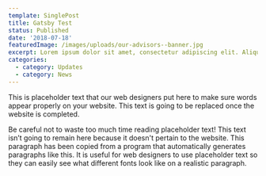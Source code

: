 ```yaml
---
template: SinglePost
title: Gatsby Test
status: Published
date: '2018-07-18'
featuredImage: /images/uploads/our-advisors--banner.jpg
excerpt: Lorem ipsum dolor sit amet, consectetur adipiscing elit. Aliquam sed feugiat purus. Ut sit amet vulputate mauris. Praesent id pellentesque massa nunc.
categories:
  - category: Updates
  - category: News
---
```


This is placeholder text that our web designers put here to make sure words appear properly on your website. This text is going to be replaced once the website is completed.

Be careful not to waste too much time reading placeholder text! This text isn’t going to remain here because it doesn't pertain to the website. This paragraph has been copied from a program that automatically generates paragraphs like this. It is useful for web designers to use placeholder text so they can easily see what different fonts look like on a realistic paragraph.
